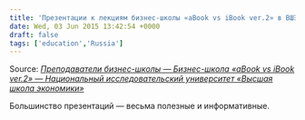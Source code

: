 ```yaml
---
title: 'Презентации к лекциям бизнес-школы «аBook vs iBook ver.2» в ВШЭ'
date: Wed, 03 Jun 2015 13:42:54 +0000
draft: false
tags: ['education','Russia']
---
```


Source: _[Преподаватели бизнес-школы — Бизнес-школа «аBook vs iBook ver.2» — Национальный исследовательский университет «Высшая школа экономики»](http://cmd.hse.ru/business_school/masters/)_

Большинство презентаций — весьма полезные и информативные.